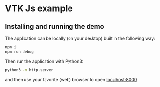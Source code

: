 # VTK Js example

## Installing and running the demo

The application can be locally (on your desktop) built in the following way:

```bash
npm i
npm run debug
```

Then run the application with Python3:

```bash
python3 -m http.server
```

and then use your favorite (web) browser to open [localhost:8000](http://localhost:8000/).
